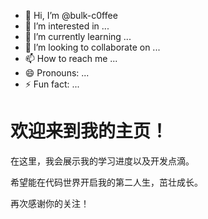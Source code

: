 - 👋 Hi, I’m @bulk-c0ffee
- 👀 I’m interested in ...
- 🌱 I’m currently learning ...
- 💞️ I’m looking to collaborate on ...
- 📫 How to reach me ...
- 😄 Pronouns: ...
- ⚡ Fun fact: ...

<!---
bulk-c0ffee/bulk-c0ffee is a ✨ special ✨ repository because its `README.md` (this file) appears on your GitHub profile.
You can click the Preview link to take a look at your changes.
--->
<h1>欢迎来到我的主页！</h1>
<p>在这里，我会展示我的学习进度以及开发点滴。</p>
<p>希望能在代码世界开启我的第二人生，茁壮成长。</p>
<p>再次感谢你的关注！</p>

